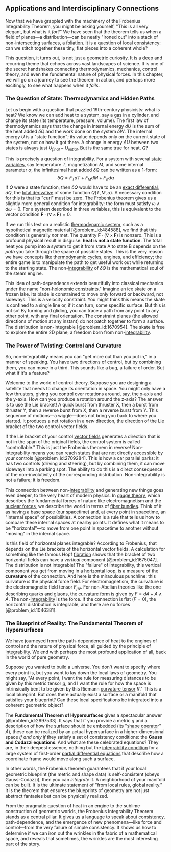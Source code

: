 ## Applications and Interdisciplinary Connections

Now that we have grappled with the machinery of the Frobenius Integrability Theorem, you might be asking yourself, "This is all very elegant, but what is it *for*?" We have seen that the theorem tells us when a field of planes—a distribution—can be neatly "ironed out" into a stack of non-intersecting surfaces, a [foliation](@article_id:159715). It is a question of local consistency: can we stitch together these tiny, flat pieces into a coherent whole?

This question, it turns out, is not just a geometric curiosity. It is a deep and recurring theme that echoes across vast landscapes of science. It is one of the secret handshakes connecting thermodynamics, mechanics, control theory, and even the fundamental nature of physical forces. In this chapter, we will go on a journey to see the theorem in action, and perhaps more excitingly, to see what happens when it *fails*.

### The Question of State: Thermodynamics and Hidden Paths

Let us begin with a question that puzzled 19th-century physicists: what is heat? We know we can add heat to a system, say a gas in a cylinder, and change its state (its temperature, pressure, volume). The first law of thermodynamics says that the change in internal energy $dU$ is the sum of the heat added $\delta Q$ and the work done on the system $\delta W$. The internal energy $U$ is a "state function"; its value depends only on the current state of the system, not on how it got there. A change in energy $\Delta U$ between two states is always just $U_{final} - U_{initial}$. But is the same true for heat, $Q$?

This is precisely a question of integrability. For a system with several [state variables](@article_id:138296), say temperature $T$, magnetization $M$, and some internal parameter $\alpha$, the infinitesimal heat added $\delta Q$ can be written as a 1-form:
$$
\delta Q = F_T dT + F_M dM + F_\alpha d\alpha
$$
If $Q$ were a state function, then $\delta Q$ would have to be an [exact differential](@article_id:138197), $dQ$, the [total derivative](@article_id:137093) of some function $Q(T,M,\alpha)$. A necessary condition for this is that its "curl" must be zero. The Frobenius theorem gives us a slightly more general condition for integrability: the form must satisfy $\omega \wedge d\omega = 0$. For a system described in three variables, this is equivalent to the vector condition $\mathbf{F} \cdot (\nabla \times \mathbf{F}) = 0$.

If we run this test on a realistic [thermodynamic system](@article_id:143222), such as a hypothetical magnetic material [@problem_id:484588], we find that this condition is generally *not* met. The quantity $\mathbf{F} \cdot (\nabla \times \mathbf{F})$ is nonzero. This is a profound physical result in disguise: **heat is not a state function**. The total heat you pump into a system to get it from state A to state B depends on the *path* you take through the space of possible states. This is the very reason we have concepts like [thermodynamic cycles](@article_id:148803), engines, and efficiency; the entire game is to manipulate the path to get useful work out while returning to the starting state. The non-[integrability](@article_id:141921) of $\delta Q$ is the mathematical soul of the steam engine.

This idea of path-dependence extends beautifully into classical mechanics under the name "[non-holonomic constraints](@article_id:158718)." Imagine an ice skate on a frozen lake. Its blade is constrained to move only forward or backward, not sideways. This is a velocity constraint. You might think this means the skate is confined to a single line or, if it can turn, some specific surface. But this is not so! By turning and gliding, you can trace a path from any point to any other point, with any final orientation. The constraint planes (the allowed directions of motion at any instant) do not patch together to form a surface. The distribution is non-integrable [@problem_id:1670954]. The skate is free to explore the entire 2D plane, a freedom born from non-[integrability](@article_id:141921).

### The Power of Twisting: Control and Curvature

So, non-integrability means you can "get more out than you put in," in a manner of speaking. You have two directions of control, but by combining them, you can move in a third. This sounds like a bug, a failure of order. But what if it's a feature?

Welcome to the world of control theory. Suppose you are designing a satellite that needs to change its orientation in space. You might only have a few thrusters, giving you control over rotations around, say, the x-axis and the y-axis. How can you produce a rotation around the z-axis? The answer is to use the Lie bracket! A quick burst from thruster X, then a burst from thruster Y, then a reverse burst from X, then a reverse burst from Y. This sequence of motions—a wiggle—does not bring you back to where you started. It produces a net rotation in a *new* direction, the direction of the Lie bracket of the two control vector fields.

If the Lie bracket of your control [vector fields](@article_id:160890) generates a direction that is not in the span of the original fields, the control system is called "controllable." This is just the Frobenius theorem in reverse! Non-integrability means you can reach states that are not directly accessible by your controls [@problem_id:2709284]. This is how a car parallel parks: it has two controls (driving and steering), but by combining them, it can move sideways into a parking spot. The ability to do this is a direct consequence of the non-involutivity of the corresponding distribution. Non-integrability is not a failure; it is freedom.

This connection between non-[integrability](@article_id:141921) and generating new things goes even deeper, to the very heart of modern physics. In [gauge theory](@article_id:142498), which describes the fundamental forces of nature like electromagnetism and the [nuclear forces](@article_id:142754), we describe the world in terms of [fiber bundles](@article_id:154176). Think of it as having a base space (our spacetime) and, at every point in spacetime, an "internal space" of possibilities. A connection is a rule that tells us how to compare these internal spaces at nearby points. It defines what it means to be "horizontal"—to move from one point in spacetime to another without "moving" in the internal space.

Is this field of horizontal planes integrable? According to Frobenius, that depends on the Lie brackets of the horizontal vector fields. A calculation for something like the famous Hopf [fibration](@article_id:161591) shows that the bracket of two horizontal fields can have a *vertical* component [@problem_id:1675047]. The distribution is not integrable! The "failure" of integrability, this vertical component you get from moving in a horizontal loop, is a measure of the **curvature** of the connection. And here is the miraculous punchline: this curvature *is* the physical force field. For electromagnetism, the curvature is the electromagnetic field tensor $F_{\mu\nu}$. For non-Abelian theories like the one describing quarks and [gluons](@article_id:151233), the [curvature form](@article_id:157930) is given by $F = dA + A \wedge A$. The non-[integrability](@article_id:141921) is the force. If the connection is flat ($F=0$), the horizontal distribution is integrable, and there are no forces [@problem_id:1046381].

### The Blueprint of Reality: The Fundamental Theorem of Hypersurfaces

We have journeyed from the path-dependence of heat to the engines of control and the nature of physical force, all guided by the principle of [integrability](@article_id:141921). We end with perhaps the most profound application of all, back in the world of pure geometry.

Suppose you wanted to build a universe. You don't want to specify where every point is, but you want to lay down the local laws of geometry. You might say, "At every point, I want the rule for measuring distances to be given by this metric tensor $g$, and I want the rule for how the space is intrinsically bent to be given by this Riemann [curvature tensor](@article_id:180889) $R$." This is a local blueprint. But does there actually exist a surface or a manifold that satisfies your blueprint? Can these local specifications be integrated into a coherent geometric object?

The **Fundamental Theorem of Hypersurfaces** gives a spectacular answer [@problem_id:2997533]. It says that if you provide a metric $g$ and a description of how the surface should be embedded (its "[shape operator](@article_id:264209)" $A$), these can be realized by an actual hypersurface in a higher-dimensional space *if and only if* they satisfy a set of consistency conditions: the **Gauss and Codazzi equations**. And what are these celebrated equations? They are, in their deepest essence, nothing but the [integrability condition](@article_id:159840) for a large system of first-order [partial differential equations](@article_id:142640) that describe how a coordinate frame would move along such a surface.

In other words, the Frobenius theorem guarantees that if your local geometric blueprint (the metric and shape data) is self-consistent (obeys Gauss-Codazzi), then you can *integrate* it. A neighborhood of your manifold can be built. It is the ultimate statement of "from local rules, global reality." It is the theorem that ensures the blueprints of geometry are not just abstract fantasies but can be physically realized.

From the pragmatic question of heat in an engine to the sublime construction of geometric worlds, the Frobenius Integrability Theorem stands as a central pillar. It gives us a language to speak about consistency, path-dependence, and the emergence of new phenomena—like force and control—from the very failure of simple consistency. It shows us how to determine if we can iron out the wrinkles in the fabric of a mathematical space, and reveals that sometimes, the wrinkles are the most interesting part of the story.